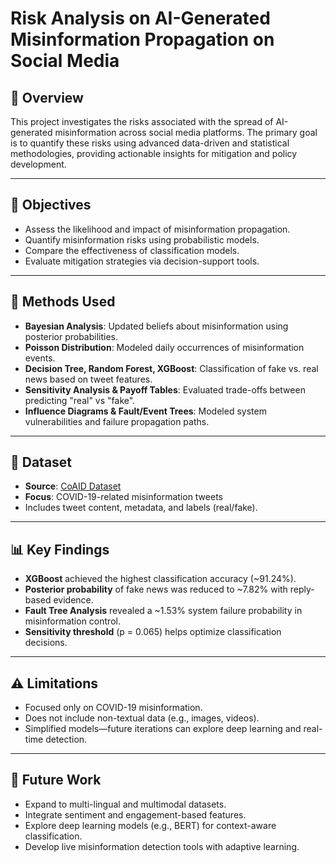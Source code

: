 # Risk Analysis on AI-Generated Misinformation Propagation on Social Media

## 📘 Overview
This project investigates the risks associated with the spread of AI-generated misinformation across social media platforms. The primary goal is to quantify these risks using advanced data-driven and statistical methodologies, providing actionable insights for mitigation and policy development.

---

## 🎯 Objectives
- Assess the likelihood and impact of misinformation propagation.
- Quantify misinformation risks using probabilistic models.
- Compare the effectiveness of classification models.
- Evaluate mitigation strategies via decision-support tools.

---

## 🧪 Methods Used
- **Bayesian Analysis**: Updated beliefs about misinformation using posterior probabilities.
- **Poisson Distribution**: Modeled daily occurrences of misinformation events.
- **Decision Tree, Random Forest, XGBoost**: Classification of fake vs. real news based on tweet features.
- **Sensitivity Analysis & Payoff Tables**: Evaluated trade-offs between predicting "real" vs "fake".
- **Influence Diagrams & Fault/Event Trees**: Modeled system vulnerabilities and failure propagation paths.

---

## 🧠 Dataset
- **Source**: [CoAID Dataset](https://github.com/cuilimeng/CoAID)
- **Focus**: COVID-19-related misinformation tweets
- Includes tweet content, metadata, and labels (real/fake).

---

## 📊 Key Findings
- **XGBoost** achieved the highest classification accuracy (~91.24%).
- **Posterior probability** of fake news was reduced to ~7.82% with reply-based evidence.
- **Fault Tree Analysis** revealed a ~1.53% system failure probability in misinformation control.
- **Sensitivity threshold** (p = 0.065) helps optimize classification decisions.

---

## ⚠️ Limitations
- Focused only on COVID-19 misinformation.
- Does not include non-textual data (e.g., images, videos).
- Simplified models—future iterations can explore deep learning and real-time detection.

---

## 📌 Future Work
- Expand to multi-lingual and multimodal datasets.
- Integrate sentiment and engagement-based features.
- Explore deep learning models (e.g., BERT) for context-aware classification.
- Develop live misinformation detection tools with adaptive learning.

